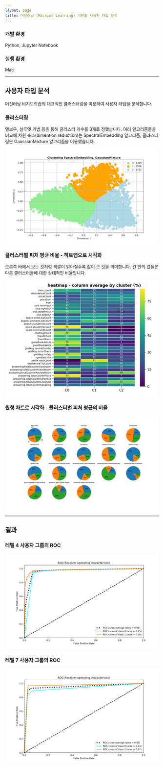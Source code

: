 ```yaml
---
layout: page
title: 머신러닝 (Machine Learning) 기반의 사용자 타입 분석
---
```


### 개발 환경
Python, Jupyter Notebook  

### 실행 환경
Mac    

---

## 사용자 타입 분석
머신러닝 비지도학습의 대표적인 클러스터링을 이용하여 사용자 타입을 분석합니다.  

### 클러스터링
엘보우, 실루엣 기법 등을 통해 클러스터 개수를 3개로 정했습니다. 여러 알고리즘들을 비교해 차원 축소(dimention reduction)는 SpectralEmbedding 알고리즘, 클러스터링은 GaussianMixture 알고리즘을 이용했습니다.  

![image](/assets/images/ml/1.png)

### 클러스터별 피처 평균 비율 - 히트맵으로 시각화
오른쪽 바에서 보는 것처럼 색깔이 밝아질수록 값이 큰 것을 의미합니다. 칸 안의 값들은 다른 클러스터들에 대한 상대적인 비율입니다.  

![image](/assets/images/ml/2.png)

### 원형 차트로 시각화 - 클러스터별 피처 평균의 비율
![image](/assets/images/ml/3.png)

---

## 결과

### 레벨 4 사용자 그룹의 ROC
![image](/assets/images/ml/4.png)

### 레벨 7 사용자 그룹의 ROC
![image](/assets/images/ml/5.png)